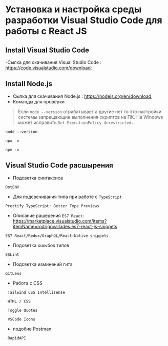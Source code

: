 # Установка и настройка среды разработки Visual Studio Code для работы с React JS

## Install Visual Studio Code
-Сылка для скачивания Visual Studio Code : https://code.visualstudio.com/download;
## Install Node.js
- Сылка для скачивания Node.js : https://nodejs.org/en/download;
- Команды для проверки 
 > Если `node --version` отрабатывает а другие нет то это настройки системы запрещающие выполнения скриптов на ПК. На Windows  может исправить:`Set-ExecutionPolicy Unrestricted.`

```
node --version
```
```
npx -v
```
```
npm -v
```
## Visual Studio Code расшырения
- Подсветка синтаксиса
```
DotENV
```
 - Для подсвечивания типа при работе с  `TypeScript`
```
Prettify TypeScript: Better Type Previews
```
 - Описание рашерения `ES7 React`: https://marketplace.visualstudio.com/items?itemName=rodrigovallades.es7-react-js-snippets
```
ES7 React/Redux/GraphQL/React-Native snippets
```
 - Подсветка ошыбок типов
```
ESLint
```
- Подсветка изминений гита
```
GitLens
```
- Работа с CSS
```
 Tailwind CSS Intellisense
```
```
 HTML / CSS
```

```
 Toggle Quotes
```
```
 VSCode Icons
```
- подобие Postman 
```
 RapidAPI
```

